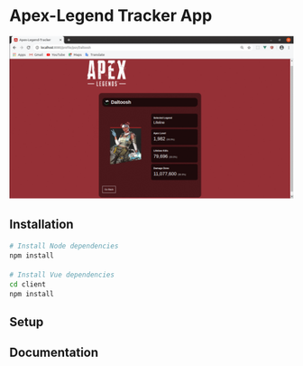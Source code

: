 # Apex-Legend Tracker App
![alt text](https://raw.githubusercontent.com/KingCobra2018/Apex-Legend-Tracker/master/Demo.gif)

## Installation
```bash
# Install Node dependencies
npm install

# Install Vue dependencies
cd client
npm install
```
## Setup

## Documentation
